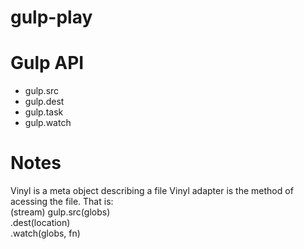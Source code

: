 # gulp-play

# Gulp API
- gulp.src
- gulp.dest
- gulp.task
- gulp.watch

# Notes
Vinyl is a meta object describing a file
Vinyl adapter is the method of acessing the file. That is:  
(stream) gulp.src(globs)  
    .dest(location)  
    .watch(globs, fn)
